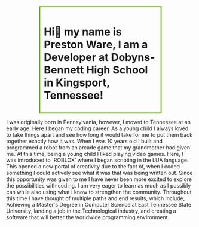 <!DOCTYPE html>
<html>
<head>
        <style>
.center {
  margin: auto;
  width: 60%;
  border: 3px solid #73AD21;
  padding: 10px;
}
</style>
        </head>
        <body>
                
<div class="center">
        <h1>Hi👋 my name is Preston Ware, I am a Developer at Dobyns-Bennett High School in Kingsport, Tennessee!</h1>
        </div>
<p> I was originally born in Pennsylvania, however, I moved to Tennessee at
        an early age. Here I began my coding career. As a young child I always
        loved to take things apart and see how long it would take for me to put
        them back together exactly how it was. When I was 10 years old I built
        and programmed a robot from an arcade game that my grandmother had given
        me. At this time, being a young child I liked playing video games. Here,
        I was introduced to 'ROBLOX' where I began scripting in the LUA
        language. This opened a new portal of creativity due to the fact of,
        when I coded something I could actively see what it was that was being
        written out. Since this opportunity was given to me I have never been
        more excited to explore the possibilities with coding. I am very eager
        to learn as much as I possibly can while also using what I know to
        strengthen the community. Throughout this time I have thought of
        multiple paths and end results, which include, Achieving a Master's
        Degree in Computer Science at East Tennessee State University, landing a
        job in the Technological industry, and creating a software that will
        better the worldwide programming environment.</p>
</body>
</html>
